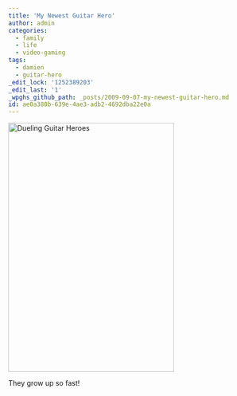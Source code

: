 ```yaml
---
title: 'My Newest Guitar Hero'
author: admin
categories:
  - family
  - life
  - video-gaming
tags:
  - damien
  - guitar-hero
_edit_lock: '1252389203'
_edit_last: '1'
_wpghs_github_path: _posts/2009-09-07-my-newest-guitar-hero.md
id: ae0a380b-639e-4ae3-adb2-4692dba22e0a
---
```

<p><a href="http://www.flickr.com/photos/lemon/3899678710/" class="tt-flickr tt-flickr-Medium" title="Dueling Guitar Heroes"><img class="alignnone" src="http://farm4.static.flickr.com/3600/3899678710_2bd6a01369.jpg" alt="Dueling Guitar Heroes" width="333" height="500" /></a></p>
<p>They grow up so fast!</p>
